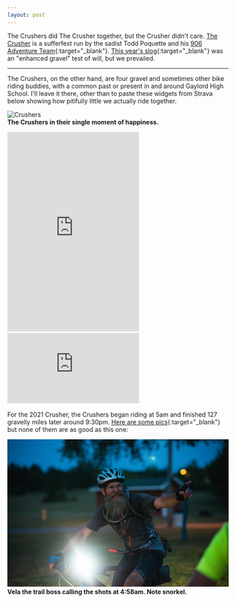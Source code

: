 ```yaml
---
layout: post
---
```

The Crushers did The Crusher together, but the Crusher didn't care. [The Crusher](https://crushergravel.com/) is a sufferfest run by the sadist Todd Poquette and his [906 Adventure Team](https://906adventureteam.com/){:target="_blank"}. [This year's slog](https://www.strava.com/activities/5644546298){:target="_blank"} was an "enhanced gravel" test of will, but we prevailed.

***

The Crushers, on the other hand, are four gravel and sometimes other bike riding buddies, with a common past or present in and around Gaylord High School. I'll leave it there, other than to paste these widgets from Strava below showing how pitifully little we actually ride together.

<img src="/assets/crushers.jpg" alt="Crushers" width="600"/><br>
**The Crushers in their single moment of happiness.**

<iframe allowtransparency frameborder='0' height='454' scrolling='no' src='https://www.strava.com/clubs/1027270/latest-rides/de941acc1ba51d55e26eb21e7c47c1c637d7ca35?show_rides=true' width='300'></iframe>
<iframe allowtransparency frameborder='0' height='160' scrolling='no' src='https://www.strava.com/clubs/1027270/latest-rides/de941acc1ba51d55e26eb21e7c47c1c637d7ca35?show_rides=false' width='300'></iframe>

For the 2021 Crusher, the Crushers began riding at 5am and finished 127 gravelly miles later around 9:30pm.  [Here are some pics](https://photos.app.goo.gl/ifNQDzPX85dQgem9A){:target="_blank"} but none of them are as good as this one:

<img src="/assets/Crush-357.jpg" alt="Trail Boss" width="600"/><br>
**Vela the trail boss calling the shots at 4:58am. Note snorkel.**

